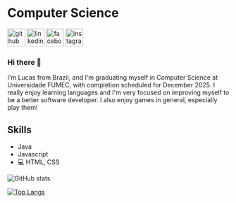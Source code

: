 # Computer Science
[<img src='https://cdn.jsdelivr.net/npm/simple-icons@3.0.1/icons/github.svg' alt='github' height='40'>](https://github.com/lucasalbergaria)  [<img src='https://cdn.jsdelivr.net/npm/simple-icons@3.0.1/icons/linkedin.svg' alt='linkedin' height='40'>](https://www.linkedin.com/in/lucas-albergaria-140701228/)  [<img src='https://cdn.jsdelivr.net/npm/simple-icons@3.0.1/icons/facebook.svg' alt='facebook' height='40'>](https://https://www.facebook.com/lucasalbergaria)  [<img src='https://cdn.jsdelivr.net/npm/simple-icons@3.0.1/icons/instagram.svg' alt='instagram' height='40'>](https://www.instagram.com/lucas_apedrosa/) 

### Hi there 👋

I'm Lucas from Brazil, and I'm graduating myself in Computer Science at Universidade FUMEC, with completion scheduled for December 2025. I really enjoy learning languages and I'm very focused on improving myself to be a better software developer. I also enjoy games in general, especially play them!

## Skills

* Java 
* Javascript 
* 💻 HTML, CSS

![GitHub stats](https://github-readme-stats.vercel.app/api?username=lucasalbergaria&show_icons=true)

[![Top Langs](https://github-readme-stats.vercel.app/api/top-langs/?username=lucasalbergaria)](https://github.com/anuraghazra/github-readme-stats)
